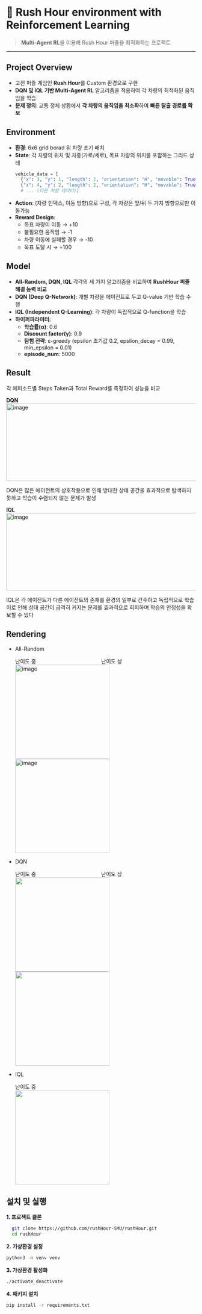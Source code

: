 # 🚦 Rush Hour environment with Reinforcement Learning

> **Multi-Agent RL**을 이용해 Rush Hour 퍼즐을 최적화하는 프로젝트

---

## Project Overview
 - 고전 퍼즐 게임인 **Rush Hour**를 Custom 환경으로 구현  
 - **DQN 및 IQL 기반 Multi-Agent RL** 알고리즘을 적용하여 각 차량의 최적화된 움직임을 학습
- **문제 정의**: 교통 정체 상황에서 **각 차량의 움직임을 최소화**하여 **빠른 탈출 경로를 확보**
 

## Environment
- **환경**: 6x6 grid borad 위 차량 초기 배치
- **State**: 각 차량의 위치 및 차종(가로/세로), 목표 차량의 위치를 포함하는 그리드 상태
  ```Python
  vehicle_data = [
    {"x": 3, "y": 1, "length": 2, "orientation": "H", "movable": True}, # 목표 차량
    {"x": 4, "y": 2, "length": 2, "orientation": "H", "movable": True},
    # ... (다른 차량 데이터)]
  ```
- **Action**: (차량 인덱스, 이동 방향)으로 구성, 각 차량은 앞/뒤 두 가지 방향으로만 이동가능
- **Reward Design**:
  - 목표 차량이 이동 → +10
  - 불필요한 움직임 → -1
  - 차량 이동에 실패할 경우 → -10
  - 목표 도달 시 → +100
 
## Model
- **All-Random, DQN, IQL** 각각의 세 가지 알고리즘을 비교하여 **RushHour 퍼즐 해결 능력 비교**
- **DQN (Deep Q-Network)**: 개별 차량을 에이전트로 두고 Q-value 기반 학습 수행
- **IQL (Independent Q-Learning)**: 각 차량이 독립적으로 Q-function을 학습
- **하이퍼파라미터:**
  - **학습률(α)**: 0.6
  - **Discount factor(γ)**: 0.9
  - **탐험 전략**: ε-greedy (epsilon 초기값 0.2, epsilon_decay = 0.99, min_epsilon = 0.01)
  - **episode_num**: 5000

## Result
각 에피소드별 Steps Taken과 Total Reward를 측정하여 성능을 비교
<div align="left">
  <b>DQN </b>
  </div>
  <img width="620" height="206" alt="image" src="https://github.com/user-attachments/assets/82583fc1-dd45-41d0-aa5d-c63e04f9c8d1" />
  
DQN은 많은 에이전트의 상호작용으로 인해 방대한 상태 공간을 효과적으로 탐색하지 못하고 학습이 수렴되지 않는 문제가 발생
  <div align="left">
   <b>IQL</b>
  </div>
  <img width="620" height="206" alt="image" src="https://github.com/user-attachments/assets/21c852b1-791b-4dd4-ab98-53c83934da38" />
 
IQL은 각 에이전트가 다른 에이전트의 존재를 환경의 일부로 간주하고 독립적으로 학습
<br>
이로 인해 상태 공간이 급격히 커지는 문제를 효과적으로 회피하며 학습의 안정성을 확보할 수 있다

## Rendering
- All-Random
  <div align="left">
  난이도 중 &nbsp;&nbsp;&nbsp;&nbsp;&nbsp;&nbsp;&nbsp;&nbsp;&nbsp;&nbsp;&nbsp;&nbsp;&nbsp;&nbsp;&nbsp;&nbsp;&nbsp;&nbsp;&nbsp;&nbsp;&nbsp;&nbsp;&nbsp;&nbsp;&nbsp;&nbsp;&nbsp;&nbsp;&nbsp;&nbsp;&nbsp;&nbsp;&nbsp;&nbsp;&nbsp;&nbsp;&nbsp;&nbsp;&nbsp;&nbsp;&nbsp;&nbsp; 난이도 상
  </div>
  <div align="left">
  <img width="250" height="250" alt="image" src="https://github.com/user-attachments/assets/d2e037a8-d7bc-4975-8b34-09f673ccf40b" />
  <img width="250" height="250" alt="image" src="https://github.com/user-attachments/assets/b4944fb8-8f27-462b-8de6-d3affe40d80f" />
  </div>
- DQN
  <div align="left">
  난이도 중 &nbsp;&nbsp;&nbsp;&nbsp;&nbsp;&nbsp;&nbsp;&nbsp;&nbsp;&nbsp;&nbsp;&nbsp;&nbsp;&nbsp;&nbsp;&nbsp;&nbsp;&nbsp;&nbsp;&nbsp;&nbsp;&nbsp;&nbsp;&nbsp;&nbsp;&nbsp;&nbsp;&nbsp;&nbsp;&nbsp;&nbsp;&nbsp;&nbsp;&nbsp;&nbsp;&nbsp;&nbsp;&nbsp;&nbsp;&nbsp;&nbsp;&nbsp; 난이도 상
  <div align="left">
  <img src="https://github.com/user-attachments/assets/fb0748fa-d07f-407b-ae54-86983303863f" width="250"/>
  <img src="https://github.com/user-attachments/assets/baac4b98-ca13-4280-b64e-24058cc9147c" width="250"/>
  </div>

- IQL
  <div align="left">
  난이도 중
  </div>
  <div align="left">
  <img src="https://github.com/user-attachments/assets/529c6aca-2321-4281-b41c-77ca0bbebe70" width="250"/>
  </div>

## 설치 및 실행
 **1. 프로젝트 클론**
```bash
  git clone https://github.com/rushHour-SMU/rushHour.git
  cd rushHour
  ```
 **2. 가상환경 설정**
```bash
python3 -m venv venv
```
 **3. 가상환경 활성화**
```bash
./activate_deactivate
```

 **4. 패키지 설치**
```bash
pip install -r requirements.txt
```
